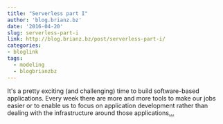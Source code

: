 ```yaml
---
title: "Serverless part I"
author: 'blog.brianz.bz'
date: '2016-04-20'
slug: serverless-part-i
link: http://blog.brianz.bz/post/serverless-part-i/
categories:
- bloglink
tags:
  - modeling
  - blogbrianzbz
---
```


It's a pretty exciting (and challenging) time to build software-based applications. Every week there are more and more tools to make our jobs easier or to enable us to focus on application development rather than dealing with the infrastructure around those applications[... <i class="fas fa-external-link-alt"></i>](http://blog.brianz.bz/post/serverless-part-i/)

